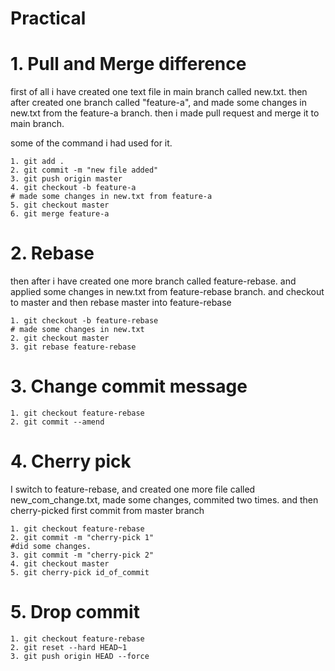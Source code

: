 # Practical
# 1. Pull and Merge difference
first of all i have created one text file in main branch called new.txt. then after created one branch called "feature-a", and made some changes in new.txt from the feature-a branch.
then i made pull request and merge it to main branch.

some of the command i had used for it.
``` 
1. git add .
2. git commit -m "new file added"
3. git push origin master
4. git checkout -b feature-a
# made some changes in new.txt from feature-a
5. git checkout master
6. git merge feature-a

```

# 2. Rebase 
then after i have created one more branch called feature-rebase. and applied some changes in new.txt from feature-rebase branch. and checkout to master and then rebase master into feature-rebase

```
1. git checkout -b feature-rebase
# made some changes in new.txt
2. git checkout master
3. git rebase feature-rebase
```

# 3. Change commit message
```
1. git checkout feature-rebase
2. git commit --amend 
```

# 4. Cherry pick
 I switch to feature-rebase, and created one more file called new_com_change.txt, made some changes, commited two times. and then cherry-picked first commit from master branch
 
 ```
 1. git checkout feature-rebase
 2. git commit -m "cherry-pick 1"
 #did some changes.
 3. git commit -m "cherry-pick 2"
 4. git checkout master
 5. git cherry-pick id_of_commit
 
 ```
 
 # 5. Drop commit
```
1. git checkout feature-rebase
2. git reset --hard HEAD~1
3. git push origin HEAD --force 
```
